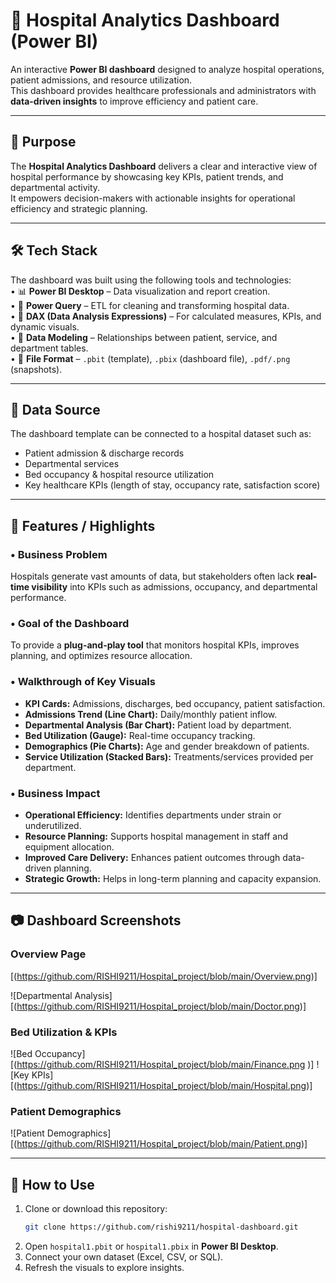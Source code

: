 # 🏥 Hospital Analytics Dashboard (Power BI)

An interactive **Power BI dashboard** designed to analyze hospital operations, patient admissions, and resource utilization.  
This dashboard provides healthcare professionals and administrators with **data-driven insights** to improve efficiency and patient care.

---

## 🎯 Purpose
The **Hospital Analytics Dashboard** delivers a clear and interactive view of hospital performance by showcasing key KPIs, patient trends, and departmental activity.  
It empowers decision-makers with actionable insights for operational efficiency and strategic planning.

---

## 🛠 Tech Stack
The dashboard was built using the following tools and technologies:<br>
• 📊 **Power BI Desktop** – Data visualization and report creation.<br>
• 📂 **Power Query** – ETL for cleaning and transforming hospital data.<br>
• 🧠 **DAX (Data Analysis Expressions)** – For calculated measures, KPIs, and dynamic visuals.<br>
• 📝 **Data Modeling** – Relationships between patient, service, and department tables.<br>
• 📁 **File Format** – `.pbit` (template), `.pbix` (dashboard file), `.pdf/.png` (snapshots).<br>

---

## 📂 Data Source
The dashboard template can be connected to a hospital dataset such as:  
- Patient admission & discharge records  
- Departmental services  
- Bed occupancy & hospital resource utilization  
- Key healthcare KPIs (length of stay, occupancy rate, satisfaction score)  

---

## 🌟 Features / Highlights

### • Business Problem  
Hospitals generate vast amounts of data, but stakeholders often lack **real-time visibility** into KPIs such as admissions, occupancy, and departmental performance.  

### • Goal of the Dashboard  
To provide a **plug-and-play tool** that monitors hospital KPIs, improves planning, and optimizes resource allocation.  

### • Walkthrough of Key Visuals  
- **KPI Cards:** Admissions, discharges, bed occupancy, patient satisfaction.  
- **Admissions Trend (Line Chart):** Daily/monthly patient inflow.  
- **Departmental Analysis (Bar Chart):** Patient load by department.  
- **Bed Utilization (Gauge):** Real-time occupancy tracking.  
- **Demographics (Pie Charts):** Age and gender breakdown of patients.  
- **Service Utilization (Stacked Bars):** Treatments/services provided per department.  

### • Business Impact  
- **Operational Efficiency:** Identifies departments under strain or underutilized.  
- **Resource Planning:** Supports hospital management in staff and equipment allocation.  
- **Improved Care Delivery:** Enhances patient outcomes through data-driven planning.  
- **Strategic Growth:** Helps in long-term planning and capacity expansion.  

---

## 📷 Dashboard Screenshots

### Overview Page  
[(https://github.com/RISHI9211/Hospital_project/blob/main/Overview.png)]

![Departmental Analysis][(https://github.com/RISHI9211/Hospital_project/blob/main/Doctor.png)]

### Bed Utilization & KPIs  
![Bed Occupancy][(https://github.com/RISHI9211/Hospital_project/blob/main/Finance.png )]
![Key KPIs][(https://github.com/RISHI9211/Hospital_project/blob/main/Hospital.png)]

### Patient Demographics  
![Patient Demographics][(https://github.com/RISHI9211/Hospital_project/blob/main/Patient.png)]

---

## 🚀 How to Use
1. Clone or download this repository:  
   ```bash
   git clone https://github.com/rishi9211/hospital-dashboard.git
   ```
2. Open `hospital1.pbit` or `hospital1.pbix` in **Power BI Desktop**.  
3. Connect your own dataset (Excel, CSV, or SQL).  
4. Refresh the visuals to explore insights.  
